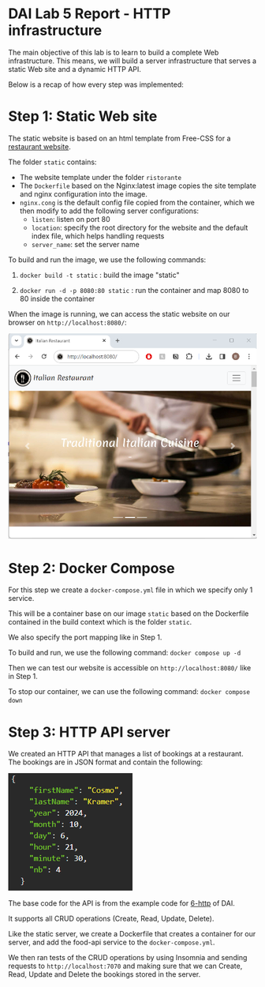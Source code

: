 
# DAI Lab 5 Report - HTTP infrastructure


The main objective of this lab is to learn to build a complete Web infrastructure. This means, we will build a server infrastructure that serves a static Web site and a dynamic HTTP API.

Below is a recap of how every step was implemented:


# Step 1: Static Web site

The static website is based on an html template from Free-CSS for a [restaurant website](https://www.free-css.com/free-css-templates/page240/italian-restaurant).

The folder ```static``` contains:
- The website template under the folder ```ristorante```
- The ```Dockerfile``` based on the Nginx:latest image copies the site template and nginx configuration into the image.
- ```nginx.cong``` is the default config file copied from the container, which we then modify to add the following server configurations:
    - ```listen```: listen on port 80
    - ```location```: specify the root directory for the website and the default index file, which helps handling requests
    - ```server_name```: set the server name 

To build and run the image, we use the following commands:
1. ```docker build -t static``` : 
build the image "static"

2. ```docker run -d -p 8080:80 static``` : 
run the container and map 8080 to 80 inside the container

When the image is running, we can access the static website on our browser on ```http://localhost:8080/```:

![Step 1 Screenshot](https://github.com/badisnt/HTTPLab/blob/main/figures/step1.png)

# Step 2: Docker Compose

For this step we create a ```docker-compose.yml``` file in which we specify only 1 service. 

This will be a container base on our image ```static``` based on the Dockerfile contained in the build context which is the folder ```static```. 

We also specify the port mapping like in Step 1.

To build and run, we use the following command: ```docker compose up -d```

Then we can test our website is accessible on ```http://localhost:8080/``` like in Step 1.

To stop our container, we can use the following command: ```docker compose down```

# Step 3: HTTP API server

We created an HTTP API that manages a list of bookings at a restaurant. The bookings are in JSON format and contain the following:

![Step 2 Screenshot 1](https://github.com/badisnt/HTTPLab/blob/main/figures/step3_1.png)

The base code for the API is from the example code for [6-http](https://github.com/HEIGVD-Course-DAI/dai-codeexamples/tree/main/6-http) of DAI. 

It supports all CRUD operations (Create, Read, Update, Delete).

Like the static server, we create a Dockerfile that creates a container for our server, and add the food-api service to the ```docker-compose.yml```.

We then ran tests of the CRUD operations by using Insomnia and sending requests to ```http://localhost:7070``` and making sure that we can Create, Read, Update and Delete the bookings stored in the server.
